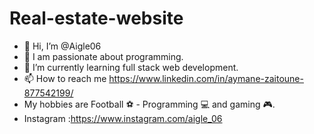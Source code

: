 # Real-estate-website

- 👋 Hi, I’m @Aigle06
- 👀 I am passionate about programming.
- 🌱 I’m currently learning full stack web development.
- 📫 How to reach me https://www.linkedin.com/in/aymane-zaitoune-877542199/
- My hobbies are Football ⚽ - Programming 💻 and gaming 🎮.
- Instagram :https://www.instagram.com/aigle_06

<!---
Aigle06/Aigle06 is a ✨ special ✨ repository because its `README.md` (this file) appears on your GitHub profile.
You can click the Preview link to take a look at your changes.
--->
